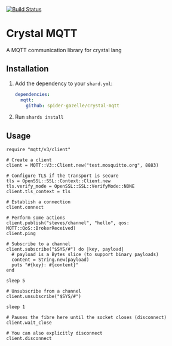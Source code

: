 [![Build Status](https://travis-ci.org/spider-gazelle/crystal-mqtt.svg?branch=master)](https://travis-ci.org/spider-gazelle/crystal-mqtt)


# Crystal MQTT

A MQTT communication library for crystal lang


## Installation

1. Add the dependency to your `shard.yml`:

   ```yaml
   dependencies:
     mqtt:
       github: spider-gazelle/crystal-mqtt
   ```

2. Run `shards install`


## Usage

```crystal
require "mqtt/v3/client"

# Create a client
client = MQTT::V3::Client.new("test.mosquitto.org", 8883)

# Configure TLS if the transport is secure
tls = OpenSSL::SSL::Context::Client.new
tls.verify_mode = OpenSSL::SSL::VerifyMode::NONE
client.tls_context = tls

# Establish a connection
client.connect

# Perform some actions
client.publish("steves/channel", "hello", qos: MQTT::QoS::BrokerReceived)
client.ping

# Subscribe to a channel
client.subscribe("$SYS/#") do |key, payload|
  # payload is a Bytes slice (to support binary payloads)
  content = String.new(payload)
  puts "#{key}: #{content}"
end

sleep 5

# Unsubscribe from a channel
client.unsubscribe("$SYS/#")

sleep 1

# Pauses the fibre here until the socket closes (disconnect)
client.wait_close

# You can also explicitly disconnect
client.disconnect

```

